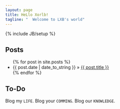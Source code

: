 ```yaml
---
layout: page
title: HeLlo Xorlb!
tagline: "  Welcome to LXB's world"
---
```

{% include JB/setup %}

## Posts

<ul class="posts">
  {% for post in site.posts %}
    <li><span>{{ post.date | date_to_string }}</span> &raquo; <a href="{{ BASE_PATH }}{{ post.url }}">{{ post.title }}</a></li>
  {% endfor %}
</ul>

## To-Do

Blog my `LIFE`. Blog your `COMMING`. Blog our `KNOWLEDGE`.
